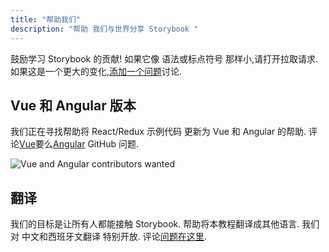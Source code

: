```yaml
---
title: "帮助我们"
description: "帮助 我们与世界分享 Storybook "
---
```


鼓励学习 Storybook 的贡献! 如果它像 语法或标点符号 那样小,请打开拉取请求. 如果这是一个更大的变化,[添加一个问题](https://github.com/chromaui/learnstorybook.com/issues)讨论.

## Vue 和 Angular 版本

我们正在寻找帮助将 React/Redux 示例代码 更新为 Vue 和 Angular 的帮助. 评论[Vue](https://github.com/chromaui/learnstorybook.com/issues/1)要么[Angular](https://github.com/chromaui/learnstorybook.com/issues/2) GitHub 问题.

![Vue and Angular contributors wanted](/logos-angular-vue.png)

## 翻译

我们的目标是让所有人都能接触 Storybook. 帮助将本教程翻译成其他语言. 我们对 中文和西班牙文翻译 特别开放. 评论[问题在这里](https://github.com/chromaui/learnstorybook.com/issues/3).
